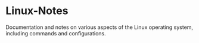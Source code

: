 # Linux-Notes
Documentation and notes on various aspects of the Linux operating system, including commands and configurations.
